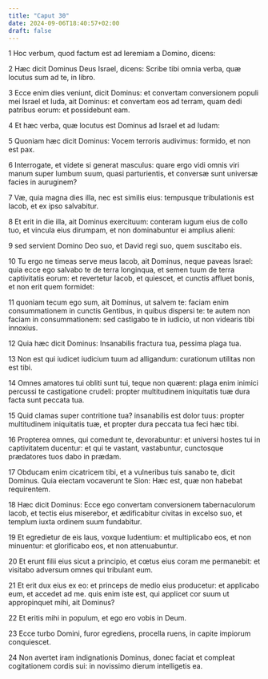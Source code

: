 ```yaml
---
title: "Caput 30"
date: 2024-09-06T18:40:57+02:00
draft: false
---
```




1 Hoc verbum, quod factum est ad Ieremiam a Domino, dicens:

2 Hæc dicit Dominus Deus Israel, dicens: Scribe tibi omnia verba, quæ locutus sum ad te, in libro.

3 Ecce enim dies veniunt, dicit Dominus: et convertam conversionem populi mei Israel et Iuda, ait Dominus: et convertam eos ad terram, quam dedi patribus eorum: et possidebunt eam.

4 Et hæc verba, quæ locutus est Dominus ad Israel et ad Iudam:

5 Quoniam hæc dicit Dominus: Vocem terroris audivimus: formido, et non est pax.

6 Interrogate, et videte si generat masculus: quare ergo vidi omnis viri manum super lumbum suum, quasi parturientis, et conversæ sunt universæ facies in auruginem?

7 Væ, quia magna dies illa, nec est similis eius: tempusque tribulationis est Iacob, et ex ipso salvabitur.

8 Et erit in die illa, ait Dominus exercituum: conteram iugum eius de collo tuo, et vincula eius dirumpam, et non dominabuntur ei amplius alieni:

9 sed servient Domino Deo suo, et David regi suo, quem suscitabo eis.

10 Tu ergo ne timeas serve meus Iacob, ait Dominus, neque paveas Israel: quia ecce ego salvabo te de terra longinqua, et semen tuum de terra captivitatis eorum: et revertetur Iacob, et quiescet, et cunctis affluet bonis, et non erit quem formidet:

11 quoniam tecum ego sum, ait Dominus, ut salvem te: faciam enim consummationem in cunctis Gentibus, in quibus dispersi te: te autem non faciam in consummationem: sed castigabo te in iudicio, ut non videaris tibi innoxius.

12 Quia hæc dicit Dominus: Insanabilis fractura tua, pessima plaga tua.

13 Non est qui iudicet iudicium tuum ad alligandum: curationum utilitas non est tibi.

14 Omnes amatores tui obliti sunt tui, teque non quærent: plaga enim inimici percussi te castigatione crudeli: propter multitudinem iniquitatis tuæ dura facta sunt peccata tua.

15 Quid clamas super contritione tua? insanabilis est dolor tuus: propter multitudinem iniquitatis tuæ, et propter dura peccata tua feci hæc tibi.

16 Propterea omnes, qui comedunt te, devorabuntur: et universi hostes tui in captivitatem ducentur: et qui te vastant, vastabuntur, cunctosque prædatores tuos dabo in prædam.

17 Obducam enim cicatricem tibi, et a vulneribus tuis sanabo te, dicit Dominus. Quia eiectam vocaverunt te Sion: Hæc est, quæ non habebat requirentem.

18 Hæc dicit Dominus: Ecce ego convertam conversionem tabernaculorum Iacob, et tectis eius miserebor, et ædificabitur civitas in excelso suo, et templum iuxta ordinem suum fundabitur.

19 Et egredietur de eis laus, voxque ludentium: et multiplicabo eos, et non minuentur: et glorificabo eos, et non attenuabuntur.

20 Et erunt filii eius sicut a principio, et cœtus eius coram me permanebit: et visitabo adversum omnes qui tribulant eum.

21 Et erit dux eius ex eo: et princeps de medio eius producetur: et applicabo eum, et accedet ad me. quis enim iste est, qui applicet cor suum ut appropinquet mihi, ait Dominus?

22 Et eritis mihi in populum, et ego ero vobis in Deum.

23 Ecce turbo Domini, furor egrediens, procella ruens, in capite impiorum conquiescet.

24 Non avertet iram indignationis Dominus, donec faciat et compleat cogitationem cordis sui: in novissimo dierum intelligetis ea.

